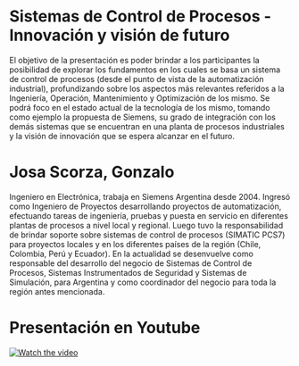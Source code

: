 # Sistemas de Control de Procesos - Innovación y visión de futuro
El objetivo de la presentación es poder brindar a los participantes la posibilidad de explorar los fundamentos en los cuales se basa un sistema de control de procesos (desde el punto de vista de la automatización industrial), profundizando sobre los aspectos más relevantes referidos a la Ingeniería, Operación, Mantenimiento y Optimización de los mismo. Se podrá foco en el estado actual de la tecnología de los mismo, tomando como ejemplo la propuesta de Siemens, su grado de integración con los demás sistemas que se encuentran en una planta de procesos industriales y la visión de innovación que se espera alcanzar en el futuro. 
# Josa Scorza, Gonzalo
Ingeniero en Electrónica, trabaja en Siemens Argentina desde 2004. Ingresó como Ingeniero de Proyectos desarrollando proyectos de automatización, efectuando tareas de ingeniería, pruebas y puesta en servicio en diferentes plantas de procesos a nivel local y regional. Luego tuvo la responsabilidad de brindar soporte sobre sistemas de control de procesos (SIMATIC PCS7) para proyectos locales y en los diferentes países de la región (Chile, Colombia, Perú y Ecuador). En la actualidad se desenvuelve como responsable del desarrollo del negocio de Sistemas de Control de Procesos, Sistemas Instrumentados de Seguridad y Sistemas de Simulación, para Argentina y como coordinador del negocio para toda la región antes mencionada. 
# Presentación en Youtube
 [![Watch the video](https://img.youtube.com/vi/IQfmmllpq_4/maxresdefault.jpg)](https://www.youtube.com/watch?v=IQfmmllpq_4)